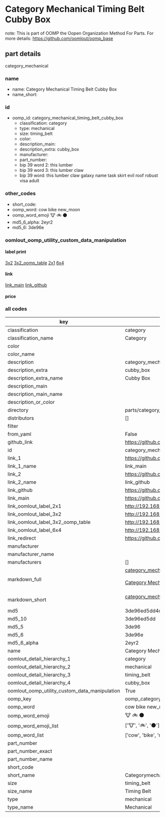 # Category Mechanical Timing Belt Cubby Box  

note: This is part of OOMP the Oopen Organization Method For Parts. For more details: https://github.com/oomlout/oomp_base

##  part details
  



category_mechanical



### name
* name: Category Mechanical Timing Belt Cubby Box
* name_short: 
### id
* oomp_id: category_mechanical_timing_belt_cubby_box
  * classification: category
  * type: mechanical
  * size: timing_belt
  * color: 
  * description_main: 
  * description_extra: cubby_box
  * manufacturer: 
  * part_number: 
  * bip 39 word 2: this lumber
  * bip 39 word 3: this lumber claw
  * bip 39 word: this lumber claw galaxy name task skirt evil roof robust visa adult

### other_codes
* short_code: 
* oomp_word: cow bike new_moon
* oomp_word_emoji :cow: :bike: :new_moon:
* md5_6_alpha: 2eyr2
* md5_6: 3de96e






### oomlout_oomp_utility_custom_data_manipulation
#### label print
[3x2](http://192.168.1.245:1112/?label=oomp%202eyr2)
[3x2_oomp_table](http://192.168.1.108:1112/?label=oomp%202eyr2)
[2x1](http://192.168.1.242:1112/?label=oomp%202eyr2)
[6x4](http://192.168.1.55:1112/?label=oomp%202eyr2)    

#### link

[link_main](https://github.com/oomlout/oomlout_oomp_version_1_messy/tree/main/parts/category_mechanical_timing_belt_cubby_box) [link_github](https://github.com/oomlout/oomlout_oomp_version_1_messy/tree/main/parts/category_mechanical_timing_belt_cubby_box)                             

#### price







### all codes 
| key | value |  
| --- | --- |  
| classification | category |  
| classification_name | Category |  
| color |  |  
| color_name |  |  
| description | category_mechanical |  
| description_extra | cubby_box |  
| description_extra_name | Cubby Box |  
| description_main |  |  
| description_main_name |  |  
| description_or_color |   |  
| directory | parts/category_mechanical_timing_belt_cubby_box |  
| distributors | [] |  
| filter |  |  
| from_yaml | False |  
| github_link | https://github.com/oomlout/oomlout_oomp_part_src/tree/main/parts/category_mechanical_timing_belt_cubby_box |  
| id | category_mechanical_timing_belt_cubby_box |  
| link_1 | https://github.com/oomlout/oomlout_oomp_version_1_messy/tree/main/parts/category_mechanical_timing_belt_cubby_box |  
| link_1_name | link_main |  
| link_2 | https://github.com/oomlout/oomlout_oomp_version_1_messy/tree/main/parts/category_mechanical_timing_belt_cubby_box |  
| link_2_name | link_github |  
| link_github | https://github.com/oomlout/oomlout_oomp_version_1_messy/tree/main/parts/category_mechanical_timing_belt_cubby_box |  
| link_main | https://github.com/oomlout/oomlout_oomp_version_1_messy/tree/main/parts/category_mechanical_timing_belt_cubby_box |  
| link_oomlout_label_2x1 | http://192.168.1.242:1112/?label=oomp%202eyr2 |  
| link_oomlout_label_3x2 | http://192.168.1.245:1112/?label=oomp%202eyr2 |  
| link_oomlout_label_3x2_oomp_table | http://192.168.1.108:1112/?label=oomp%202eyr2 |  
| link_oomlout_label_6x4 | http://192.168.1.55:1112/?label=oomp%202eyr2 |  
| link_redirect | https://github.com/oomlout/oomlout_oomp_version_1_messy/tree/main/parts/category_mechanical_timing_belt_cubby_box |  
| manufacturer |  |  
| manufacturer_name |  |  
| manufacturers | [] |  
| markdown_full | [category_mechanical_timing_belt_cubby_box](none)<br>[](none)<br>[Category Mechanical Timing Belt Cubby Box](none)<br><br> |  
| markdown_short | [category_mechanical_timing_belt_cubby_box](none)<br><br> |  
| md5 | 3de96ed5dd4df957784965ee54213f06 |  
| md5_10 | 3de96ed5dd |  
| md5_5 | 3de96 |  
| md5_6 | 3de96e |  
| md5_6_alpha | 2eyr2 |  
| name | Category Mechanical Timing Belt Cubby Box |  
| oomlout_detail_hierarchy_1 | category |  
| oomlout_detail_hierarchy_2 | mechanical |  
| oomlout_detail_hierarchy_3 | timing_belt |  
| oomlout_detail_hierarchy_4 | cubby_box |  
| oomlout_oomp_utility_custom_data_manipulation | True |  
| oomp_key | oomp_category_mechanical_timing_belt_cubby_box |  
| oomp_word | cow bike new_moon |  
| oomp_word_emoji | :cow: :bike: :new_moon: |  
| oomp_word_emoji_list | [':cow:', ':bike:', ':new_moon:'] |  
| oomp_word_list | ['cow', 'bike', 'new_moon'] |  
| part_number |  |  
| part_number_exact |  |  
| part_number_name |  |  
| short_code |  |  
| short_name | Categorymechanical |  
| size | timing_belt |  
| size_name | Timing Belt |  
| type | mechanical |  
| type_name | Mechanical |  
